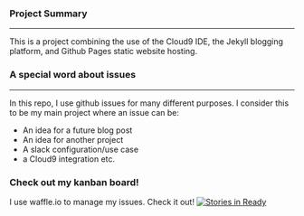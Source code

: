 ### Project Summary
----
This is a project combining the use of the Cloud9 IDE, the Jekyll blogging platform, and Github Pages static website hosting.


### A special word about issues
----
In this repo, I use github issues for many different purposes.  I consider this to be my main project where an issue can be:
* An idea for a future blog post
* An idea for another project
* A slack configuration/use case
* a Cloud9 integration
etc.

### Check out my kanban board!
I use waffle.io to manage my issues.  Check it out!
[![Stories in Ready](https://badge.waffle.io/ClintonLang/ClintonLang.github.io.svg?label=ready&title=Ready)](http://waffle.io/ClintonLang/ClintonLang.github.io)
